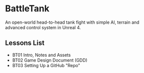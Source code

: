# BattleTank
An open-world head-to-head tank fight with simple AI, terrain and advanced control system in Unreal 4.

## Lessons List
* BT01 Intro, Notes and Assets
* BT02 Game Design Document (GDD)
* BT03 Setting Up a GitHub "Repo"
